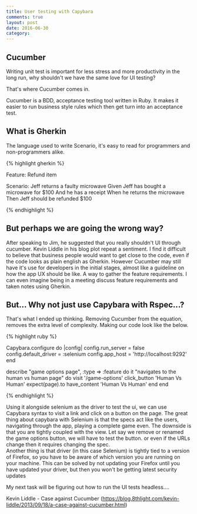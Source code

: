 ```yaml
---
title: User testing with Capybara
comments: true
layout: post
date: 2016-06-30
category: 
---
```


## Cucumber

Writing unit test is important for less stress and more productivity in the long run, why shouldn't we have the same love for UI testing?

That's where Cucumber comes in.

Cucumber is a BDD, acceptance testing tool written in Ruby. It makes it easier to run business style rules which then get turn into an acceptance test.

## What is Gherkin

The language used to write Scenario, it's easy to read for programmers and non-programmers alike.

{% highlight gherkin  %}

Feature: Refund item

  Scenario: Jeff returns a faulty microwave
    Given Jeff has bought a microwave for $100
    And he has a receipt
    When he returns the microwave
    Then Jeff should be refunded $100

{% endhighlight %}

## But perhaps we are going the wrong way?

After speaking to Jim, he suggested that you really shouldn't UI through cucumber. Kevin Liddle in his blog plot repeat a sentiment.
I find it difficult to believe that business people would want to get close to the code, even if the code looks as plain english as Gherkin.
However Cucumber may still have it's use for developers in the initial stages, almost like a guideline on how the app UX should be like. A way to gather the feature requirements. I can even imagine being in a meeting discuss feature requirements and taken notes using Gherkin.

## But... Why not just use Capybara with Rspec...?

That's what I ended up thinking. Removing Cucumber from the equation, removes the extra level of complexity. Making our code look like the below.

{% highlight ruby %}

Capybara.configure do |config|
  config.run_server = false
  config.default_driver = :selenium
  config.app_host = 'http://localhost:9292' 
end

describe "game options page", :type => :feature do
  it "navigates to the human vs human page" do
    visit '/game-options'
    click_button 'Human Vs Human'
    expect(page).to have_content 'Human Vs Human'
  end
end
  
{% endhighlight %}

Using it alongside selenium as the driver to test the ui, we can use Capybara syntax to visit a link and click on a button on the page.
The great thing about capybara with Selenium is that the specs act like the users, navigating through the app, playing a complete game even.
The downside is that you are tightly coupled with the view.  Let say we remove or renamed the game options button, we will have to test the button.
or even if the URLs change then it requires changing the spec.   
Another thing is that driver (in this case Selenium) is tightly tied to a version of Firefox, so you have to be aware of which version you are running on your machine. This can be solved by not updating your Firefox until you have updated your driver, but then you won't be getting latest security updates

My next task will be figuring out how to run the UI tests headless....


Kevin Liddle - Case against Cucumber (https://blog.8thlight.com/kevin-liddle/2013/09/18/a-case-against-cucumber.html)

